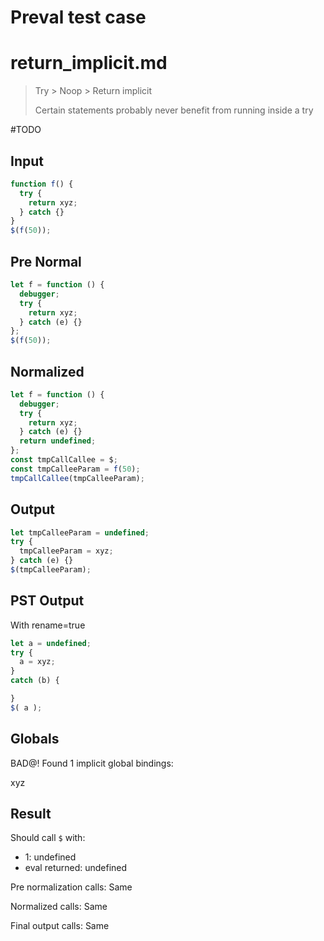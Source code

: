 # Preval test case

# return_implicit.md

> Try > Noop > Return implicit
>
> Certain statements probably never benefit from running inside a try

#TODO

## Input

`````js filename=intro
function f() {
  try {
    return xyz;
  } catch {}
}
$(f(50));
`````

## Pre Normal


`````js filename=intro
let f = function () {
  debugger;
  try {
    return xyz;
  } catch (e) {}
};
$(f(50));
`````

## Normalized


`````js filename=intro
let f = function () {
  debugger;
  try {
    return xyz;
  } catch (e) {}
  return undefined;
};
const tmpCallCallee = $;
const tmpCalleeParam = f(50);
tmpCallCallee(tmpCalleeParam);
`````

## Output


`````js filename=intro
let tmpCalleeParam = undefined;
try {
  tmpCalleeParam = xyz;
} catch (e) {}
$(tmpCalleeParam);
`````

## PST Output

With rename=true

`````js filename=intro
let a = undefined;
try {
  a = xyz;
}
catch (b) {

}
$( a );
`````

## Globals

BAD@! Found 1 implicit global bindings:

xyz

## Result

Should call `$` with:
 - 1: undefined
 - eval returned: undefined

Pre normalization calls: Same

Normalized calls: Same

Final output calls: Same
